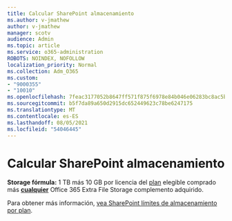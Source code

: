 ```yaml
---
title: Calcular SharePoint almacenamiento
ms.author: v-jmathew
author: v-jmathew
manager: scotv
audience: Admin
ms.topic: article
ms.service: o365-administration
ROBOTS: NOINDEX, NOFOLLOW
localization_priority: Normal
ms.collection: Adm_O365
ms.custom:
- "9000355"
- "10010"
ms.openlocfilehash: 7feac3177052b8647ff571f875f6978e84b046e06283bc8ac5ba48cc148f14a6
ms.sourcegitcommit: b5f7da89a650d2915dc652449623c78be6247175
ms.translationtype: MT
ms.contentlocale: es-ES
ms.lasthandoff: 08/05/2021
ms.locfileid: "54046445"
---
```

# <a name="calculate-sharepoint-storage"></a>Calcular SharePoint almacenamiento

**Storage fórmula:** 1 TB más 10 GB por licencia del [plan](https://docs.microsoft.com/microsoft-365/commerce/add-storage-space) elegible comprado más **[cualquier](https://docs.microsoft.com/microsoft-365/commerce/add-storage-space)** Office 365 Extra File Storage complemento adquirido.

Para obtener más información, [vea SharePoint límites de almacenamiento por plan](https://docs.microsoft.com/office365/servicedescriptions/sharepoint-online-service-description/sharepoint-online-limits).
